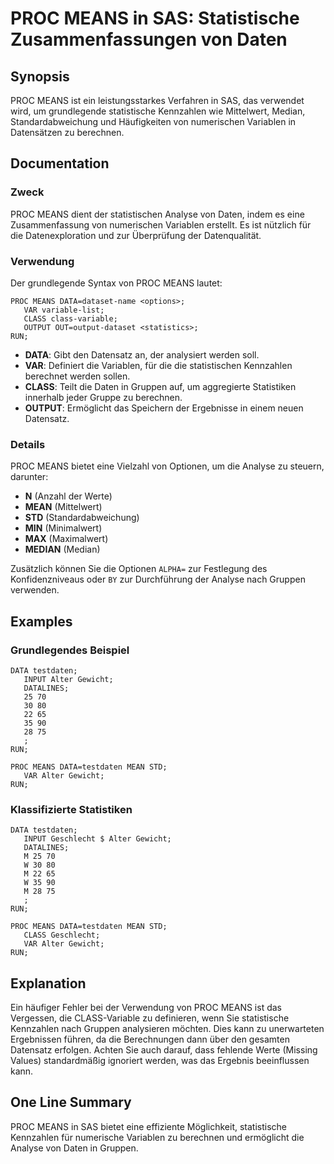 <!--
Meta Description: # PROC MEANS in SAS: Statistische Zusammenfassungen von Daten ## Synopsis PROC MEANS ist ein leistungsstarkes Verfahren in SAS, das verwendet wird, um...
Meta Keywords: proc, means, die, von, der
-->

# PROC MEANS in SAS: Statistische Zusammenfassungen von Daten

## Synopsis
PROC MEANS ist ein leistungsstarkes Verfahren in SAS, das verwendet wird, um grundlegende statistische Kennzahlen wie Mittelwert, Median, Standardabweichung und Häufigkeiten von numerischen Variablen in Datensätzen zu berechnen.

## Documentation
### Zweck
PROC MEANS dient der statistischen Analyse von Daten, indem es eine Zusammenfassung von numerischen Variablen erstellt. Es ist nützlich für die Datenexploration und zur Überprüfung der Datenqualität.

### Verwendung
Der grundlegende Syntax von PROC MEANS lautet:

```sas
PROC MEANS DATA=dataset-name <options>;
   VAR variable-list;
   CLASS class-variable;
   OUTPUT OUT=output-dataset <statistics>;
RUN;
```

- **DATA**: Gibt den Datensatz an, der analysiert werden soll.
- **VAR**: Definiert die Variablen, für die die statistischen Kennzahlen berechnet werden sollen.
- **CLASS**: Teilt die Daten in Gruppen auf, um aggregierte Statistiken innerhalb jeder Gruppe zu berechnen.
- **OUTPUT**: Ermöglicht das Speichern der Ergebnisse in einem neuen Datensatz.

### Details
PROC MEANS bietet eine Vielzahl von Optionen, um die Analyse zu steuern, darunter:

- **N** (Anzahl der Werte)
- **MEAN** (Mittelwert)
- **STD** (Standardabweichung)
- **MIN** (Minimalwert)
- **MAX** (Maximalwert)
- **MEDIAN** (Median)

Zusätzlich können Sie die Optionen `ALPHA=` zur Festlegung des Konfidenzniveaus oder `BY` zur Durchführung der Analyse nach Gruppen verwenden.

## Examples
### Grundlegendes Beispiel
```sas
DATA testdaten;
   INPUT Alter Gewicht;
   DATALINES;
   25 70
   30 80
   22 65
   35 90
   28 75
   ;
RUN;

PROC MEANS DATA=testdaten MEAN STD;
   VAR Alter Gewicht;
RUN;
```

### Klassifizierte Statistiken
```sas
DATA testdaten;
   INPUT Geschlecht $ Alter Gewicht;
   DATALINES;
   M 25 70
   W 30 80
   M 22 65
   W 35 90
   M 28 75
   ;
RUN;

PROC MEANS DATA=testdaten MEAN STD;
   CLASS Geschlecht;
   VAR Alter Gewicht;
RUN;
```

## Explanation
Ein häufiger Fehler bei der Verwendung von PROC MEANS ist das Vergessen, die CLASS-Variable zu definieren, wenn Sie statistische Kennzahlen nach Gruppen analysieren möchten. Dies kann zu unerwarteten Ergebnissen führen, da die Berechnungen dann über den gesamten Datensatz erfolgen. Achten Sie auch darauf, dass fehlende Werte (Missing Values) standardmäßig ignoriert werden, was das Ergebnis beeinflussen kann.

## One Line Summary
PROC MEANS in SAS bietet eine effiziente Möglichkeit, statistische Kennzahlen für numerische Variablen zu berechnen und ermöglicht die Analyse von Daten in Gruppen.